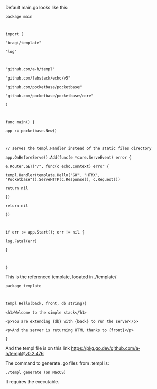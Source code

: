 
Default main.go looks like this:

```
package main

  

import (

"bragi/template"

"log"

  

"github.com/a-h/templ"

"github.com/labstack/echo/v5"

"github.com/pocketbase/pocketbase"

"github.com/pocketbase/pocketbase/core"

)

  

func main() {

app := pocketbase.New()

  

// serves the templ.Handler instead of the static files directory

app.OnBeforeServe().Add(func(e *core.ServeEvent) error {

e.Router.GET("/", func(c echo.Context) error {

templ.Handler(template.Hello("GO", "HTMX", "Pocketbase")).ServeHTTP(c.Response(), c.Request())

return nil

})

return nil

})

  

if err := app.Start(); err != nil {

log.Fatal(err)

}

  

}
```


This is the referenced template, located in ./template/
```
package template

  

templ Hello(back, front, db string){

<h1>Welcome to the simple stack</h1>

<p>You are extending {db} with {back} to run the server</p>

<p>And the server is returning HTML thanks to {front}</p>

}
```

And the templ file is on this link https://pkg.go.dev/github.com/a-h/templ@v0.2.476

The command to generate .go files from .templ is:
```
./templ generate (on MacOS)
```

It requires the executable.